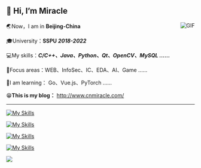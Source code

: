 ## 👋 Hi, I’m Miracle

<img align="right" alt="GIF" src="https://raw.githubusercontent.com/Tarikul-Islam-Anik/Animated-Fluent-Emojis/master/Emojis/Smilies/Beaming%20Face%20with%20Smiling%20Eyes.png"/>:earth_asia:Now，I am in **Beijing-China** 

:mortar_board:University：**SSPU *2018-2022*** 

:computer:My skills：***C/C++、Java、Python、Qt、OpenCV、MySQL ......*** 

:dart:Focus areas：WEB、InfoSec、IC、EDA、AI、Game ...... 

:book:I am learning： Go、Vue.js、PyTorch ...... 

:grin:**This is my blog：** http://www.cnmiracle.com/

---

 [![My Skills](https://skillicons.dev/icons?i=windows,powershell,linux,bash,vim,neovim,redhat,ubuntu,debian,arch,kali,git,github,docker)](https://skillicons.dev)

 [![My Skills](https://skillicons.dev/icons?i=js,html,css,nodejs,npm,figma,bootstrap,react,vue,wordpress,vscode,sublime,md,ps)](https://skillicons.dev)

 [![My Skills](https://skillicons.dev/icons?i=java,maven,spring,postman,idea,eclipse,androidstudio,nginx,mysql,sqlite,redis,mongodb)](https://skillicons.dev)

 [![My Skills](https://skillicons.dev/icons?i=c,cpp,cmake,qt,opencv,visualstudio,clion,py,anaconda,pytorch,pycharm)](https://skillicons.dev)

![](https://capsule-render.vercel.app/api?type=waving&height=150&color=random&section=footer&reversal=true&fontAlignY=50&animation=twinkling&descAlign=50&descAlignY=50)
